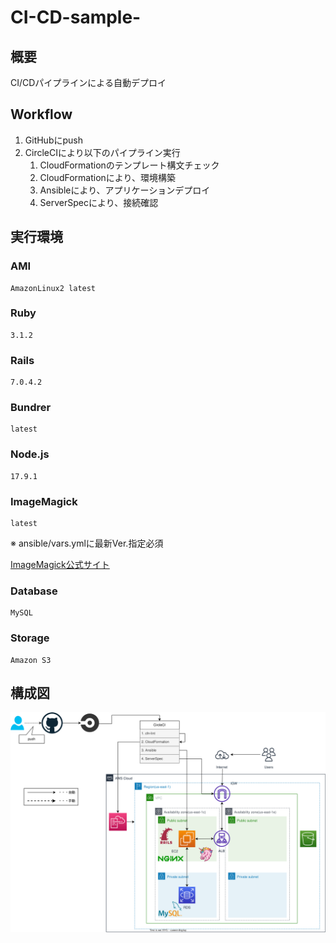 # CI-CD-sample-
## 概要
CI/CDパイプラインによる自動デプロイ
## Workflow
1. GitHubにpush
2. CircleCIにより以下のパイプライン実行
    1. CloudFormationのテンプレート構文チェック
    2. CloudFormationにより、環境構築
    3. Ansibleにより、アプリケーションデプロイ
    4. ServerSpecにより、接続確認
## 実行環境
### AMI
```
AmazonLinux2 latest
```
### Ruby
```
3.1.2
```
### Rails
```
7.0.4.2
```
### Bundrer
```
latest
```
### Node.js
```
17.9.1
```
### ImageMagick
```
latest
```
※ ansible/vars.ymlに最新Ver.指定必須

[ImageMagick公式サイト](https://imagemagick.org/)
### Database
```
MySQL
```
### Storage
```
Amazon S3
```
## 構成図
![lecture13](images/lecture13.svg)